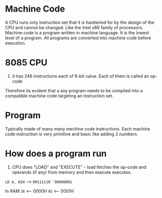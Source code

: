 # Machine Code
A CPU runs only instruction set that it is hardwired for by the design of the CPU and cannot be changed. Like the Intel x86 family of processors. 
Machine code is a program written in machine language. It is the lowest level of a program. All programs are converted into machine code before execution.

# 8085 CPU
1. It has 246 instructions each of 8-bit value. Each of them is called an op-code

Therefore its evident that a any program needs to be compiled into a compatible machine code targeting an instruction set. 


# Program
Typically made of many many mechine code instructions. Each machine code instruction is very primitive and basic like adding 2 numbers. 

# How does a program run
1. CPU does "LOAD" and "EXECUTE" - load fetches the op-code and operands (if any) from memory and then execute executes. 

`LD A, 01H` --> `00111110``00000001`

In RAM
`3E` <-- 0000H
`01` <-- 0001H


